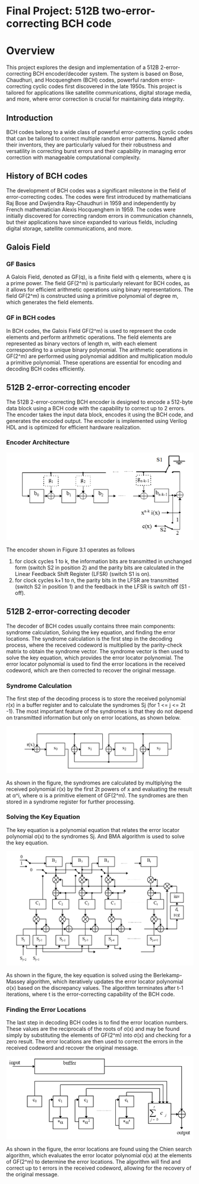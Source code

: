 # Final Project: 512B two-error-correcting BCH code

# Overview

This project explores the design and implementation of a 512B 2-error-correcting BCH encoder/decoder system. The system is based on Bose, Chaudhuri, and Hocquenghem (BCH) codes, powerful random error-correcting cyclic codes first discovered in the late 1950s. This project is tailored for applications like satellite communications, digital storage media, and more, where error correction is crucial for maintaining data integrity.

## Introduction

BCH codes belong to a wide class of powerful error-correcting cyclic codes that can be tailored to correct multiple random error patterns. Named after their inventors, they are particularly valued for their robustness and versatility in correcting burst errors and their capability in managing error correction with manageable computational complexity.

## History of BCH codes

The development of BCH codes was a significant milestone in the field of error-correcting codes. The codes were first introduced by mathematicians Raj Bose and Dwijendra Ray-Chaudhuri in 1959 and independently by French mathematician Alexis Hocquenghem in 1959. The codes were initially discovered for correcting random errors in communication channels, but their applications have since expanded to various fields, including digital storage, satellite communications, and more.

## Galois Field
### GF Basics
A Galois Field, denoted as GF(q), is a finite field with q elements, where q is a prime power. The field GF(2^m) is particularly relevant for BCH codes, as it allows for efficient arithmetic operations using binary representations. The field GF(2^m) is constructed using a primitive polynomial of degree m, which generates the field elements.

### GF in BCH codes
In BCH codes, the Galois Field GF(2^m) is used to represent the code elements and perform arithmetic operations. The field elements are represented as binary vectors of length m, with each element corresponding to a unique binary polynomial. The arithmetic operations in GF(2^m) are performed using polynomial addition and multiplication modulo a primitive polynomial. These operations are essential for encoding and decoding BCH codes efficiently. 

## 512B 2-error-correcting encoder

The 512B 2-error-correcting BCH encoder is designed to encode a 512-byte data block using a BCH code with the capability to correct up to 2 errors. The encoder takes the input data block, encodes it using the BCH code, and generates the encoded output. The encoder is implemented using Verilog HDL and is optimized for efficient hardware realization.

### Encoder Architecture

![BCH Encoder Architecture](./encoder.png)

The encoder shown in Figure 3.1 operates as follows
1. for clock cycles 1 to k, the information bits are transmitted in unchanged form (switch S2 in position 2) and the parity bits are calculated in the Linear Feedback Shift Register (LFSR) (switch S1 is on).
2. for clock cycles k+1 to n, the parity bits in the LFSR are transmitted (switch S2 in position 1) and the feedback in the LFSR is switch off  (S1 - off).

## 512B 2-error-correcting decoder
The decoder of BCH codes usually contains three main components: syndrome calculation, Solving the key equation, and finding the error locations. The syndrome calculation is the first step in the decoding process, where the received codeword is multiplied by the parity-check matrix to obtain the syndrome vector. The syndrome vector is then used to solve the key equation, which provides the error locator polynomial. The error locator polynomial is used to find the error locations in the received codeword, which are then corrected to recover the original message.

### Syndrome Calculation

The first step of the decoding process is to store the received polynomial r(x) in a buffer register and to calculate the syndromes Sj (for 1 <=  j  <= 2t -1). The most important feature of the syndromes is that they do not depend on transmitted information but only on error locations, as shown below.

![Syndrome Calculation](./Syndrome_calculation.png)

As shown in the figure, the syndromes are calculated by multiplying the received polynomial r(x) by the first 2t powers of x and evaluating the result at α^i, where α is a primitive element of GF(2^m). The syndromes are then stored in a syndrome register for further processing.

### Solving the Key Equation
The key equation is a polynomial equation that relates the error locator polynomial σ(x) to the syndromes Sj. And BMA algorithm is used to solve the key equation.

![Key Equation](./BMA.png)

As shown in the figure, the key equation is solved using the Berlekamp-Massey algorithm, which iteratively updates the error locator polynomial σ(x) based on the discrepancy values. The algorithm terminates after t-1 iterations, where t is the error-correcting capability of the BCH code.


### Finding the Error Locations

The last step in decoding BCH codes is to find the error location numbers. These values are the reciprocals of the roots of σ(x) and may be found simply by substituting the elements of GF(2^m) into σ(x) and checking for a zero result. The error locations are then used to correct the errors in the received codeword and recover the original message.

![Error Locations](./Chien_search.png)

As shown in the figure, the error locations are found using the Chien search algorithm, which evaluates the error locator polynomial σ(x) at the elements of GF(2^m) to determine the error locations. The algorithm will find and correct up to t errors in the received codeword, allowing for the recovery of the original message.